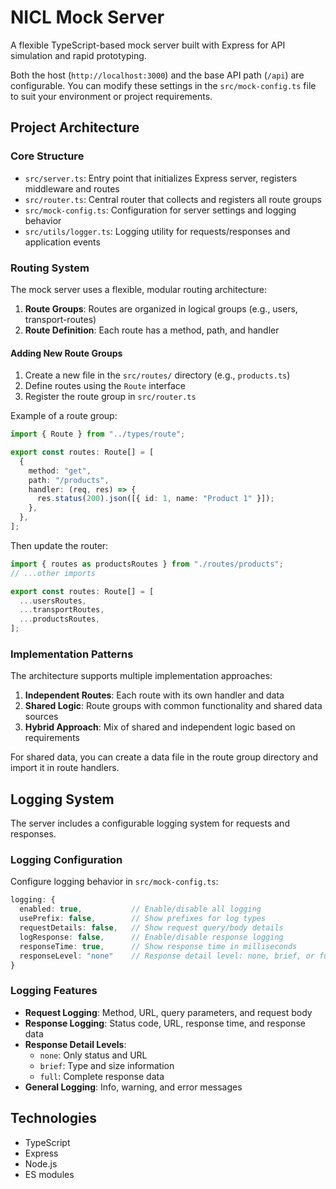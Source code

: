 # NICL Mock Server

A flexible TypeScript-based mock server built with Express for API simulation and rapid prototyping.

Both the host (`http://localhost:3000`) and the base API path (`/api`) are configurable. You can modify these settings in the `src/mock-config.ts` file to suit your environment or project requirements.

## Project Architecture

### Core Structure

- `src/server.ts`: Entry point that initializes Express server, registers middleware and routes
- `src/router.ts`: Central router that collects and registers all route groups
- `src/mock-config.ts`: Configuration for server settings and logging behavior
- `src/utils/logger.ts`: Logging utility for requests/responses and application events

### Routing System

The mock server uses a flexible, modular routing architecture:

1. **Route Groups**: Routes are organized in logical groups (e.g., users, transport-routes)
2. **Route Definition**: Each route has a method, path, and handler

#### Adding New Route Groups

1. Create a new file in the `src/routes/` directory (e.g., `products.ts`)
2. Define routes using the `Route` interface
3. Register the route group in `src/router.ts`

Example of a route group:

```typescript
import { Route } from "../types/route";

export const routes: Route[] = [
  {
    method: "get",
    path: "/products",
    handler: (req, res) => {
      res.status(200).json([{ id: 1, name: "Product 1" }]);
    },
  },
];
```

Then update the router:

```typescript
import { routes as productsRoutes } from "./routes/products";
// ...other imports

export const routes: Route[] = [
  ...usersRoutes,
  ...transportRoutes,
  ...productsRoutes,
];
```

### Implementation Patterns

The architecture supports multiple implementation approaches:

1. **Independent Routes**: Each route with its own handler and data
2. **Shared Logic**: Route groups with common functionality and shared data sources
3. **Hybrid Approach**: Mix of shared and independent logic based on requirements

For shared data, you can create a data file in the route group directory and import it in route handlers.

## Logging System

The server includes a configurable logging system for requests and responses.

### Logging Configuration

Configure logging behavior in `src/mock-config.ts`:

```typescript
logging: {
  enabled: true,           // Enable/disable all logging
  usePrefix: false,        // Show prefixes for log types
  requestDetails: false,   // Show request query/body details
  logResponse: false,      // Enable/disable response logging
  responseTime: true,      // Show response time in milliseconds
  responseLevel: "none"    // Response detail level: none, brief, or full
}
```

### Logging Features

- **Request Logging**: Method, URL, query parameters, and request body
- **Response Logging**: Status code, URL, response time, and response data
- **Response Detail Levels**:
  - `none`: Only status and URL
  - `brief`: Type and size information
  - `full`: Complete response data
- **General Logging**: Info, warning, and error messages

## Technologies

- TypeScript
- Express
- Node.js
- ES modules
